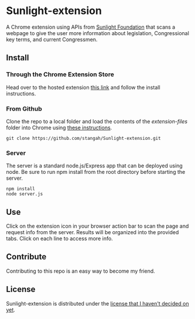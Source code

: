 # Sunlight-extension

A Chrome extension using APIs from [Sunlight Foundation](http://sunlightfoundation.com/) that scans a webpage to give the user more information about legislation, Congressional key terms, and current Congressmen.

## Install

### Through the Chrome Extension Store

Head over to the hosted extension [this link](https://chrome.google.com/webstore/detail/sunlight-lookup/bpdfaelcagglgkkoeokpffoejnlpheek) and follow the install instructions. 

### From Github

Clone the repo to a local folder and load the contents of the *extension-files* folder into Chrome using [these instructions](http://developer.chrome.com/extensions/getstarted.html#unpacked).

<pre><code>git clone https://github.com/stangah/Sunlight-extension.git</code></pre>

### Server

The server is a standard node.js/Express app that can be deployed using node. Be sure to run npm install from the root directory before starting the server.

<pre><code>npm install
node server.js</code></pre>

## Use

Click on the extension icon in your browser action bar to scan the page and request info from the server. Results will be organized into the provided tabs. Click on each line to access more info.

## Contribute

Contributing to this repo is an easy way to become my friend.

## License

Sunlight-extension is distributed under the [license that I haven't decided on yet](http://lolNoLicenseYet).


